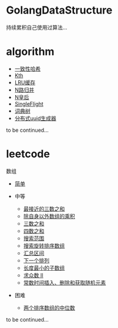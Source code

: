 GolangDataStructure
===
持续累积自己使用过算法...


algorithm
===
- [一致性哈希](https://github.com/MaxnSter/GolangDataStructure/tree/master/consistenthash)
- [Kth](https://github.com/MaxnSter/GolangDataStructure/tree/master/kth)
- [LRU缓存](https://github.com/MaxnSter/GolangDataStructure/tree/master/lru)
- [N路归并](https://github.com/MaxnSter/GolangDataStructure/tree/master/nmerge)
- [N皇后](https://github.com/MaxnSter/GolangDataStructure/tree/master/nqueens)
- [SingleFlight](https://github.com/MaxnSter/GolangDataStructure/tree/master/singleflight)
- [词典树](https://github.com/MaxnSter/GolangDataStructure/tree/master/trietree)
- [分布式uuid生成器](https://github.com/MaxnSter/GolangDataStructure/tree/master/uuid)

to be continued...

leetcode
===
数组

- [简单](https://github.com/MaxnSter/GolangDataStructure/tree/master/leetcode/array/easy)
    
- 中等
    - [最接近的三数之和](https://github.com/MaxnSter/GolangDataStructure/tree/master/leetcode/array/median/3sum_closest)
    - [除自身以外数组的乘积](https://github.com/MaxnSter/GolangDataStructure/tree/master/leetcode/array/median/excpect_self)
    - [三数之和](https://github.com/MaxnSter/GolangDataStructure/tree/master/leetcode/array/median/three_sum)
    - [四数之和](https://github.com/MaxnSter/GolangDataStructure/tree/master/leetcode/array/median/four_sum)
    - [搜索范围](https://github.com/MaxnSter/GolangDataStructure/tree/master/leetcode/array/median/search_for_range)
    - [搜索旋转排序数组](https://github.com/MaxnSter/GolangDataStructure/tree/master/leetcode/array/median/search_in_rotated)
    - [汇总区间](https://github.com/MaxnSter/GolangDataStructure/tree/master/leetcode/array/median/summary_range)
    - [下一个排列](https://github.com/MaxnSter/GolangDataStructure/tree/master/leetcode/array/median/next_permutation)
    - [长度最小的子数组](https://github.com/MaxnSter/GolangDataStructure/tree/master/leetcode/array/median/ms_subarray)
    - [求众数 II](https://github.com/MaxnSter/GolangDataStructure/tree/master/leetcode/array/median/majority_element_2)
    - [常数时间插入、删除和获取随机元素](https://github.com/MaxnSter/GolangDataStructure/tree/master/leetcode/array/median/idg_o1)
- 困难
    - [两个排序数组的中位数](https://github.com/MaxnSter/GolangDataStructure/tree/master/leetcode/array/hard/median_two_sorted)

to be continued...